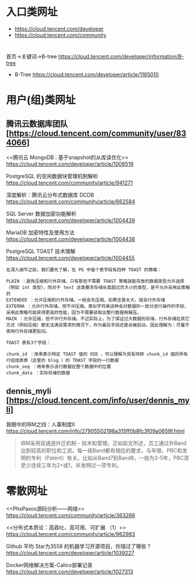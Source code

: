

# 入口类网址

- https://cloud.tencent.com/developer
- https://cloud.tencent.com/community

# 

首页->关键词->B-tree https://cloud.tencent.com/developer/information/B-tree
- B-Tree https://cloud.tencent.com/developer/article/1165010

# 用户(组)类网址

## 腾讯云数据库团队 [https://cloud.tencent.com/community/user/834066]

<<腾讯云 MongoDB : 基于snapshot的从库读优化>>
https://cloud.tencent.com/developer/article/1006519

PostgreSQL 的空闲数据块管理机制解析
https://cloud.tencent.com/community/article/941271

深度解析：腾讯云分布式数据库 DCDB
https://cloud.tencent.com/community/article/662584

SQL Server 数据加密功能解析
https://cloud.tencent.com/developer/article/1004439

MariaDB 加密特性及使用方法
https://cloud.tencent.com/developer/article/1004438

PostgreSQL TOAST 技术理解 https://cloud.tencent.com/developer/article/1004455
```
在深入细节之前，我们要先了解，在 PG 中每个表字段有四种 TOAST 的策略：

PLAIN ：避免压缩和行外存储。只有那些不需要 TOAST 策略就能存放的数据类型允许选择（例如 int 类型），而对于 text 这类要求存储长度超过页大小的类型，是不允许采用此策略的
EXTENDED ：允许压缩和行外存储。一般会先压缩，如果还是太大，就会行外存储
EXTERNA ：允许行外存储，但不许压缩。类似字符串这种会对数据的一部分进行操作的字段，采用此策略可能获得更高的性能，因为不需要读取出整行数据再解压。
MAIN ：允许压缩，但不许行外存储。不过实际上，为了保证过大数据的存储，行外存储在其它方式（例如压缩）都无法满足需求的情况下，作为最后手段还是会被启动。因此理解为：尽量不使用行外存储更贴切。
```
```
TOAST 表有3个字段：

chunk_id ：用来表示特定 TOAST 值的 OID ，可以理解为具有同样 chunk_id 值的所有行组成原表（这里的 blog ）的 TOAST 字段的一行数据
chunk_seq ：用来表示该行数据在整个数据中的位置
chunk_data ：实际存储的数据
```

## dennis_myli [https://cloud.tencent.com/info/user/dennis_myli]

我眼中的IBM之四：人事制度II https://cloud.tencent.com/info/27905502196a315ff0b8fc3f09a0659f.html
> IBM采用双通道升迁机制 - 技术和管理。正如前文所述，员工通过升Band达到较高的职位和工资。每一级Band都有相应的要求，与年限、PBC和发明的专利（Patent）有关。比如从Band7到Band8，一般为3-5年，PBC须至少连续三年为2+或1，并发明过一项专利。

# 零散网址

<<PhxPaxos源码分析——网络>>
https://cloud.tencent.com/community/article/363266

<<分布式本质论：高吞吐、高可用、可扩展 （1）>>
https://cloud.tencent.com/community/article/962983

Github 平均 Star为3558 的机器学习开源项目，你错过了哪些？ https://cloud.tencent.com/developer/article/1039227

Docker网络解决方案-Calico部署记录 https://cloud.tencent.com/developer/article/1027313

